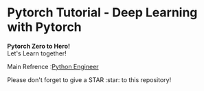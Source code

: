 # Pytorch Tutorial - Deep Learning with Pytorch
<p><b>Pytorch Zero to Hero!</b>
<br>Let's Learn together!</p>



<p>Main Refrence :<a href="https://www.youtube.com/watch?v=c36lUUr864M&amp;list=PLicqOUc9dtKYPf3jmgCcaoW7e4NeLE0tI">Python Engineer</a></p>
<p>Please don't forget to give a STAR :star: to this repository!</p>
